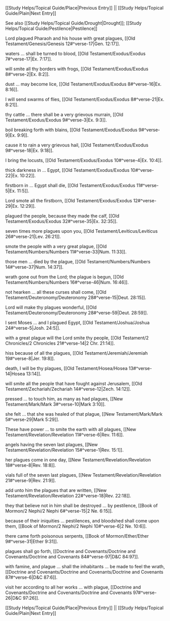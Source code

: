 [[Study Helps/Topical Guide/Place|Previous Entry]]  ||  [[Study Helps/Topical Guide/Plain|Next Entry]]

 See also [[Study Helps/Topical Guide/Drought|Drought]]; [[Study Helps/Topical Guide/Pestilence|Pestilence]]

 Lord plagued Pharaoh and his house with great plagues, [[Old Testament/Genesis/Genesis 12#^verse-17|Gen. 12:17]].

 waters ... shall be turned to blood, [[Old Testament/Exodus/Exodus 7#^verse-17|Ex. 7:17]].

 will smite all thy borders with frogs, [[Old Testament/Exodus/Exodus 8#^verse-2|Ex. 8:2]].

 dust ... may become lice, [[Old Testament/Exodus/Exodus 8#^verse-16|Ex. 8:16]].

 I will send swarms of flies, [[Old Testament/Exodus/Exodus 8#^verse-21|Ex. 8:21]].

 thy cattle ... there shall be a very grievous murrain, [[Old Testament/Exodus/Exodus 9#^verse-3|Ex. 9:3]].

 boil breaking forth with blains, [[Old Testament/Exodus/Exodus 9#^verse-9|Ex. 9:9]].

 cause it to rain a very grievous hail, [[Old Testament/Exodus/Exodus 9#^verse-18|Ex. 9:18]].

 I bring the locusts, [[Old Testament/Exodus/Exodus 10#^verse-4|Ex. 10:4]].

 thick darkness in ... Egypt, [[Old Testament/Exodus/Exodus 10#^verse-22|Ex. 10:22]].

 firstborn in ... Egypt shall die, [[Old Testament/Exodus/Exodus 11#^verse-5|Ex. 11:5]].

 Lord smote all the firstborn, [[Old Testament/Exodus/Exodus 12#^verse-29|Ex. 12:29]].

 plagued the people, because they made the calf, [[Old Testament/Exodus/Exodus 32#^verse-35|Ex. 32:35]].

 seven times more plagues upon you, [[Old Testament/Leviticus/Leviticus 26#^verse-21|Lev. 26:21]].

 smote the people with a very great plague, [[Old Testament/Numbers/Numbers 11#^verse-33|Num. 11:33]].

 those men ... died by the plague, [[Old Testament/Numbers/Numbers 14#^verse-37|Num. 14:37]].

 wrath gone out from the Lord; the plague is begun, [[Old Testament/Numbers/Numbers 16#^verse-46|Num. 16:46]].

 not hearken ... all these curses shall come, [[Old Testament/Deuteronomy/Deuteronomy 28#^verse-15|Deut. 28:15]].

 Lord will make thy plagues wonderful, [[Old Testament/Deuteronomy/Deuteronomy 28#^verse-59|Deut. 28:59]].

 I sent Moses ... and I plagued Egypt, [[Old Testament/Joshua/Joshua 24#^verse-5|Josh. 24:5]].

 with a great plague will the Lord smite thy people, [[Old Testament/2 Chronicles/2 Chronicles 21#^verse-14|2 Chr. 21:14]].

 hiss because of all the plagues, [[Old Testament/Jeremiah/Jeremiah 19#^verse-8|Jer. 19:8]].

 death, I will be thy plagues, [[Old Testament/Hosea/Hosea 13#^verse-14|Hosea 13:14]].

 will smite all the people that have fought against Jerusalem, [[Old Testament/Zechariah/Zechariah 14#^verse-12|Zech. 14:12]].

 pressed ... to touch him, as many as had plagues, [[New Testament/Mark/Mark 3#^verse-10|Mark 3:10]].

 she felt ... that she was healed of that plague, [[New Testament/Mark/Mark 5#^verse-29|Mark 5:29]].

 These have power ... to smite the earth with all plagues, [[New Testament/Revelation/Revelation 11#^verse-6|Rev. 11:6]].

 angels having the seven last plagues, [[New Testament/Revelation/Revelation 15#^verse-1|Rev. 15:1]].

 her plagues come in one day, [[New Testament/Revelation/Revelation 18#^verse-8|Rev. 18:8]].

 vials full of the seven last plagues, [[New Testament/Revelation/Revelation 21#^verse-9|Rev. 21:9]].

 add unto him the plagues that are written, [[New Testament/Revelation/Revelation 22#^verse-18|Rev. 22:18]].

 they that believe not in him shall be destroyed ... by pestilence, [[Book of Mormon/2 Nephi/2 Nephi 6#^verse-15|2 Ne. 6:15]].

 because of their iniquities ... pestilences, and bloodshed shall come upon them, [[Book of Mormon/2 Nephi/2 Nephi 10#^verse-6|2 Ne. 10:6]].

 there came forth poisonous serpents, [[Book of Mormon/Ether/Ether 9#^verse-31|Ether 9:31]].

 plagues shall go forth, [[Doctrine and Covenants/Doctrine and Covenants/Doctrine and Covenants 84#^verse-97|D&C 84:97]].

 with famine, and plague ... shall the inhabitants ... be made to feel the wrath, [[Doctrine and Covenants/Doctrine and Covenants/Doctrine and Covenants 87#^verse-6|D&C 87:6]].

 visit her according to all her works ... with plague, [[Doctrine and Covenants/Doctrine and Covenants/Doctrine and Covenants 97#^verse-26|D&C 97:26]].

[[Study Helps/Topical Guide/Place|Previous Entry]]  ||  [[Study Helps/Topical Guide/Plain|Next Entry]]